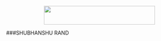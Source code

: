 
<p align="center"><a href="https://heroku.com/deploy?template=https://github.com/AMANTYA1/MADRCHOD"> <img src="https://img.shields.io/badge/Deploy%20To%20Heroku-blueviolet?style=for-the-badge&logo=heroku" width="300" height="50.75"/></a></p>


###SHUBHANSHU RAND
